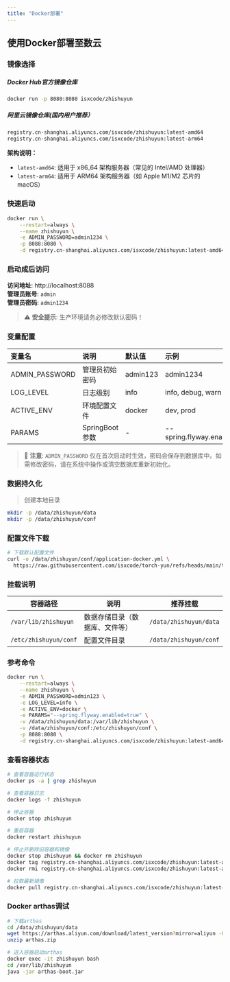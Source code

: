 ```yaml
---
title: "Docker部署"
---
```


## 使用Docker部署至数云

### 镜像选择

##### Docker Hub官方镜像仓库

```bash
docker run -p 8080:8080 isxcode/zhishuyun
```

##### 阿里云镜像仓库(国内用户推荐）

```bash
registry.cn-shanghai.aliyuncs.com/isxcode/zhishuyun:latest-amd64
registry.cn-shanghai.aliyuncs.com/isxcode/zhishuyun:latest-arm64
```

**架构说明：**

- `latest-amd64`: 适用于 x86_64 架构服务器（常见的 Intel/AMD 处理器）
- `latest-arm64`: 适用于 ARM64 架构服务器（如 Apple M1/M2 芯片的 macOS）

### 快速启动

```bash
docker run \
    --restart=always \
    --name zhishuyun \
    -e ADMIN_PASSWORD=admin1234 \
    -p 8088:8080 \
    -d registry.cn-shanghai.aliyuncs.com/isxcode/zhishuyun:latest-amd64
```

### 启动成后访问

**访问地址**: http://localhost:8088  
**管理员账号**: `admin`  
**管理员密码**: `admin1234`

> ⚠️ **安全提示**: 生产环境请务必修改默认密码！

### 变量配置

| 变量名            | 说明           | 默认值      | 示例                           |
|:---------------|:-------------|:---------|:-----------------------------|
| ADMIN_PASSWORD | 管理员初始密码      | admin123 | admin1234                    |
| LOG_LEVEL      | 日志级别         | info     | info, debug, warn            |
| ACTIVE_ENV     | 环境配置文件       | docker   | dev, prod                    |
| PARAMS         | SpringBoot参数 | -        | --spring.flyway.enabled=true |

> 📝 **注意**: `ADMIN_PASSWORD` 仅在首次启动时生效，密码会保存到数据库中。如需修改密码，请在系统中操作或清空数据库重新初始化。

### 数据持久化

> 创建本地目录

```bash
mkdir -p /data/zhishuyun/data
mkdir -p /data/zhishuyun/conf
```

### 配置文件下载

```bash
# 下载默认配置文件
curl -o /data/zhishuyun/conf/application-docker.yml \
  https://raw.githubusercontent.com/isxcode/torch-yun/refs/heads/main/torch-yun-backend/torch-yun-main/src/main/resources/application-docker.yml
```

### 挂载说明

| 容器路径                   | 说明              | 推荐挂载                    |
|------------------------|-----------------|-------------------------|
| `/var/lib/zhishuyun`  | 数据存储目录（数据库、文件等） | `/data/zhishuyun/data` |
| `/etc/zhishuyun/conf` | 配置文件目录          | `/data/zhishuyun/conf` |

### 参考命令

```bash
docker run \
    --restart=always \
    --name zhishuyun \
    -e ADMIN_PASSWORD=admin123 \
    -e LOG_LEVEL=info \
    -e ACTIVE_ENV=docker \
    -e PARAMS="--spring.flyway.enabled=true" \
    -v /data/zhishuyun/data:/var/lib/zhishuyun \
    -v /data/zhishuyun/conf:/etc/zhishuyun/conf \
    -p 8088:8080 \
    -d registry.cn-shanghai.aliyuncs.com/isxcode/zhishuyun:latest-amd64
```

### 查看容器状态

```bash
# 查看容器运行状态
docker ps -a | grep zhishuyun

# 查看容器日志
docker logs -f zhishuyun

# 停止容器
docker stop zhishuyun

# 重启容器
docker restart zhishuyun

# 停止并删除旧容器和镜像
docker stop zhishuyun && docker rm zhishuyun
docker tag registry.cn-shanghai.aliyuncs.com/isxcode/zhishuyun:latest-amd64 registry.cn-shanghai.aliyuncs.com/isxcode/zhishuyun:latest-amd64-bak-20250728 
docker rmi registry.cn-shanghai.aliyuncs.com/isxcode/zhishuyun:latest-amd64

# 拉取最新镜像
docker pull registry.cn-shanghai.aliyuncs.com/isxcode/zhishuyun:latest-amd64
```

### Docker arthas调试

```bash
# 下载arthas
cd /data/zhishuyun/data
wget https://arthas.aliyun.com/download/latest_version?mirror=aliyun -O arthas.zip
unzip arthas.zip

# 进入容器启动arthas
docker exec -it zhishuyun bash
cd /var/lib/zhishuyun
java -jar arthas-boot.jar
```